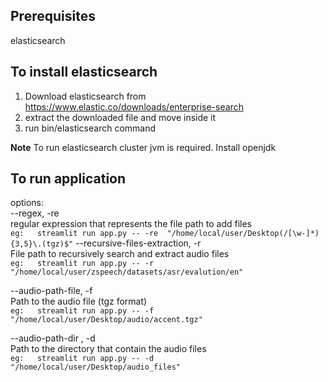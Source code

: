 ## Prerequisites
elasticsearch
## To install elasticsearch
1. Download elasticsearch from https://www.elastic.co/downloads/enterprise-search
2. extract the downloaded file and move inside it
3. run bin/elasticsearch command  

**Note** To run elasticsearch cluster jvm is required. Install openjdk 
## To run application  
options:  
--regex, -re  
                    regular expression that represents the file path to add files  
    ```
    eg:  
    streamlit run app.py -- -re  "/home/local/user/Desktop(/[\w-]*){3,5}\.(tgz)$"
    ```
--recursive-files-extraction, -r  
                    File path to recursively search and extract audio files  
    ```
    eg:  
    streamlit run app.py -- -r "/home/local/user/zspeech/datasets/asr/evalution/en"
    ```

--audio-path-file, -f  
                        Path to the audio file (tgz format)  
    ```
    eg:  
    streamlit run app.py -- -f "/home/local/user/Desktop/audio/accent.tgz"
    ```

--audio-path-dir , -d   
                        Path to the directory that contain the audio files  
    ```
    eg:  
    streamlit run app.py -- -d "/home/local/user/Desktop/audio_files"
    ```